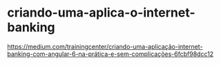 # criando-uma-aplica-o-internet-banking
https://medium.com/trainingcenter/criando-uma-aplicação-internet-banking-com-angular-6-na-prática-e-sem-complicações-6fcbf98dcc12
